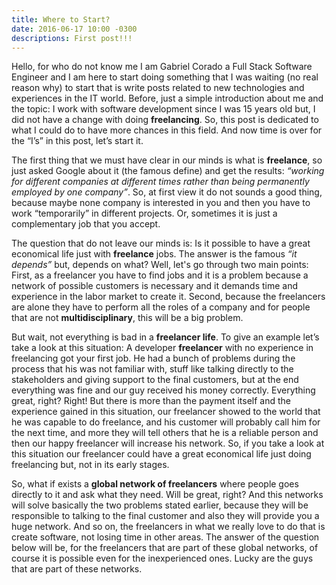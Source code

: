 ```yaml
---
title: Where to Start?
date: 2016-06-17 10:00 -0300
descriptions: First post!!!
---
```


Hello, for who do not know me I am Gabriel Corado a Full Stack Software Engineer and I am here to start doing something that I was waiting (no real reason why) to start that is write posts related to new technologies and experiences in the IT world. Before, just a simple introduction about me and the topic: I work with software development since I was 15 years old but, I did not have a change with doing **freelancing**. So, this post is dedicated to what I could do to have more chances in this field. And now time is over for the “I’s” in this post, let’s start it.

The first thing that we must have clear in our minds is what is **freelance**, so just asked Google about it (the famous define) and get the results: *“working for different companies at different times rather than being permanently employed by one company”*. So, at first view it do not sounds a good thing, because maybe none company is interested in you and then you have to work “temporarily” in different projects. Or, sometimes it is just a complementary job that you accept.

The question that do not leave our minds is: Is it possible to have a great economical life just with **freelance** jobs. The answer is the famous *“it depends”* but, depends on what? Well, let's go through two main points: First, as a freelancer you have to find jobs and it is a problem because a network of possible customers is necessary and it demands time and experience in the labor market to create it. Second, because the freelancers are alone they have to perform all the roles of a company and for people that are not **multidisciplinary**, this will be a big problem.

But wait, not everything is bad in a **freelancer life**. To give an example let’s take a look at this situation: A developer **freelancer** with no experience in freelancing got your first job. He had a bunch of problems during the process that his was not familiar with, stuff like talking directly to the stakeholders and giving support to the final customers, but at the end everything was fine and our guy received his money correctly. Everything great, right? Right! But there is more than the payment itself and the experience gained in this situation, our freelancer showed to the world that he was capable to do freelance, and his customer will probably call him for the next time, and more they will tell others that he is a reliable person and then our happy freelancer will increase his network. So, if you take a look at this situation our freelancer could have a great economical life just doing freelancing but, not in its early stages.

So, what if exists a **global network of freelancers** where people goes directly to it and ask what they need. Will be great, right? And this networks will solve basically the two problems stated earlier, because they will be responsible to talking to the final customer and also they will provide you a huge network. And so on, the freelancers in what we really love to do that is create software, not losing time in other areas. The answer of the question below will be, for the freelancers that are part of these global networks, of course it is possible even for the inexperienced ones. Lucky are the guys that are part of these networks.

